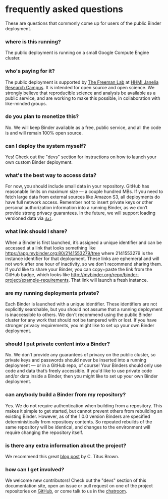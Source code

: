# frequently asked questions

These are questions that commonly come up for users of the public Binder deployment.

### where is this running?

The public deployment is running on a small Google Compute Engine cluster.

### who's paying for it?

The public deployment is supported by [The Freeman Lab](http://thefreemanlab.com) at [HHMI Janelia Research Campus](http://janelia.org). It is intended for open source and open science. We strongly believe that reproducible science and analysis be available as a public service, and are working to make this possible, in collaboration with like-minded groups.

### do you plan to monetize this?

No. We will keep Binder available as a free, public service, and all the code is and will remain 100% open source.

### can I deploy the system myself?

Yes! Check out the "devs" section for instructions on how to launch your own custom Binder deployment.

### what's the best way to access data?

For now, you should include small data in your repository. GitHub has reasonable limits on maximum
size — a couple hundred MBs. If you need to fetch large data from external sources like Amazon S3, all deployments do have full network access. Remember not to insert private keys or other personal authorization information into a running Binder, as we don’t provide strong privacy guarantees. In the future, we will support loading versioned data via [`dat`](http://dat-data.com).

### what link should I share?

When a Binder is first launched, it’s assigned a unique identifier and can be accessed at a link that looks something like <a href="">https://app.mybinder.org:80/2141553279/tree</a> where 2141553279 is the instance identifier for that deployment. These links are ephemeral and will not work after one hour of inactivity, so we don’t recommend sharing them. If you’d like to share your Binder, you can copy+paste the link from the GitHub badge, which looks like <a href="">http://mybinder.org/repo/binder-project/example-requirements</a>. That link will launch a fresh instance.

### are my running deployments private?

Each Binder is launched with a unique identifier. These identifiers are not explicitly searchable, but you should not assume that a running deployment is inaccessible to others. We don't recommend using the public Binder cluster for any work that should not be tampered with or lost. If you have stronger privacy requirements, you might like to set up your own Binder deployment.

### should I put private content into a Binder?

No. We don’t provide any guarantees of privacy on the public cluster, so private keys and passwords should never be inserted into a running deployment — or in a GitHub repo, of course! Your Binders should only use code and data that’s freely accessible. If you'd like to use private code and/or data inside a Binder, then you might like to set up your own Binder deployment.

### can anybody build a Binder from my repository?

Yes. We do not require authentication when building from a repository. This makes it
simple to get started, but cannot prevent others from rebuilding an existing Binder. However, as of the 1.0.0 version Binders are specified deterministically from repositoey contents. So repeated rebuilds of the same repository will be identical, and changes to the environment will require changing the repository itself.

### is there any extra information about the project?

We recommend this great [blog post](http://ivory.idyll.org/blog/2016-mybinder.html) by C. Titus Brown.

### how can I get involved?

We welcome new contributors! Check out the "devs" section of this documentation site, open an issue or pull request on one of the project repositories on [GitHub](https://github.com/binder-project), or come talk to us in the [chatroom](https://gitter.im/binder-project/binder).